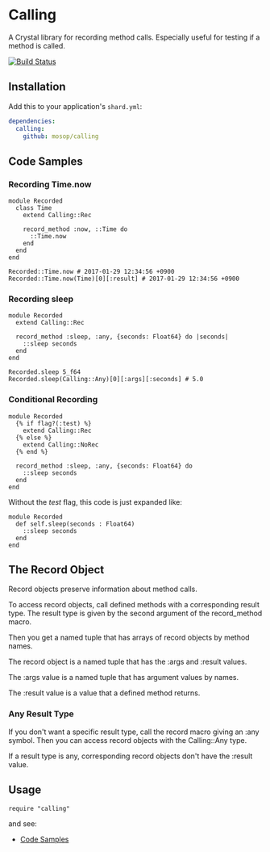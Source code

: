 # Calling

A Crystal library for recording method calls. Especially useful for testing if a method is called.

[![Build Status](https://travis-ci.org/mosop/calling.svg?branch=master)](https://travis-ci.org/mosop/calling)

## Installation

Add this to your application's `shard.yml`:

```yaml
dependencies:
  calling:
    github: mosop/calling
```

<a name="code_samples"></a>

## Code Samples

### Recording Time.now

```crystal
module Recorded
  class Time
    extend Calling::Rec

    record_method :now, ::Time do
      ::Time.now
    end
  end
end

Recorded::Time.now # 2017-01-29 12:34:56 +0900
Recorded::Time.now(Time)[0][:result] # 2017-01-29 12:34:56 +0900
```

### Recording sleep

```crystal
module Recorded
  extend Calling::Rec

  record_method :sleep, :any, {seconds: Float64} do |seconds|
    ::sleep seconds
  end
end

Recorded.sleep 5_f64
Recorded.sleep(Calling::Any)[0][:args][:seconds] # 5.0
```

### Conditional Recording

```crystal
module Recorded
  {% if flag?(:test) %}
    extend Calling::Rec
  {% else %}
    extend Calling::NoRec
  {% end %}

  record_method :sleep, :any, {seconds: Float64} do
    ::sleep seconds
  end
end
```

Without the *test* flag, this code is just expanded like:

```crystal
module Recorded
  def self.sleep(seconds : Float64)
    ::sleep seconds
  end
end
```

## The Record Object

Record objects preserve information about method calls.

To access record objects, call defined methods with a corresponding result type. The result type is given by the second argument of the record_method macro.

Then you get a named tuple that has arrays of record objects by method names.

The record object is a named tuple that has the :args and :result values.

The :args value is a named tuple that has argument values by names.

The :result value is a value that a defined method returns.

### Any Result Type

If you don't want a specific result type, call the record macro giving an :any symbol. Then you can access record objects with the Calling::Any type.

If a result type is any, corresponding record objects don't have the :result value.

## Usage

```crystal
require "calling"
```

and see:

* [Code Samples](#code_samples)
